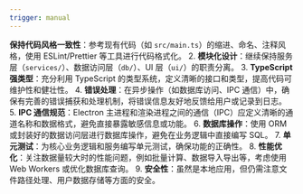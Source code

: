 ```yaml
---
trigger: manual
---
```


**保持代码风格一致性**：参考现有代码（如 `src/main.ts`）的缩进、命名、注释风格，使用 ESLint/Prettier 等工具进行代码格式化。
2.  **模块化设计**：继续保持服务层（`services/`）、数据访问层（`db/`）、UI 层（`ui/`）的职责分离。
3.  **TypeScript 强类型**：充分利用 TypeScript 的类型系统，定义清晰的接口和类型，提高代码可维护性和健壮性。
4.  **错误处理**：在异步操作（如数据库访问、IPC 通信）中，确保有完善的错误捕获和处理机制，将错误信息友好地反馈给用户或记录到日志。
5.  **IPC 通信规范**：Electron 主进程和渲染进程之间的通信（IPC）应定义清晰的通道名称和数据格式，避免直接暴露敏感信息或功能。
6.  **数据库操作**：使用 ORM 或封装好的数据访问层进行数据库操作，避免在业务逻辑中直接编写 SQL。
7.  **单元测试**：为核心业务逻辑和服务编写单元测试，确保功能的正确性。
8.  **性能优化**：关注数据量较大时的性能问题，例如批量计算、数据导入导出等，考虑使用 Web Workers 或优化数据库查询。
9.  **安全性**：虽然是本地应用，但仍需注意文件路径处理、用户数据存储等方面的安全。